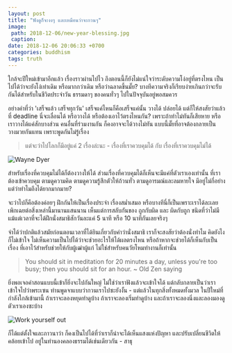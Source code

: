 ```yaml
---
layout: post
title: "ฟังดูก็จะงงๆ และเหมือนว่าจะกวนๆ"
image:
 path: 2018-12-06/new-year-blessing.jpg
 caption:
date: 2018-12-06 20:06:33 +0700
categories: buddhism
tags: truth
---
```

ใกล้จะปีใหม่เข้ามาอีกแล้ว เรื่องราวผ่านไปไว ถึงตอนนี้ก็ยังไม่แน่ใจว่าระดับความโง่อยู่ที่ตรงไหน เป็นไปได้ว่าจะยังโง่เท่าเดิม หรือมากกว่าเดิม หรือว่าฉลาดขึ้นมั๊ย? บางทีความจริงก็เรียบง่ายเกินกว่าจะรับกันได้สำหรับในชีวิตประจำวัน ธรรมดาๆ ของคนทั่วๆ ไปในปัจจุบันอยู่พอสมควร

อย่างคำที่ว่า 'เสร็จแล้ว เสร็จทุกวัน' เสร็จแค่ไหนก็คือเสร็จแค่นั้น วางได้ ปล่อยได้ แต่ก็ให้สงสัยว่าแล้วที่ deadline นี่จะเลื่อนได้ หรือวางได้ หรือต้องเอาไว้ตรงไหนกัน? เพราะถ้าทำไม่ทันก็เสียหาย หรือเราวางได้แค่สักบางส่วน คนอื่นที่ร่วมงานกัน ก็คงอาจจะได้วางไม่ทัน แบบนี้มั๊ยที่อาจต้องกลายเป็นวางมวยกันแทน เพราะพูดกันไม่รู้เรื่อง

> แต่จะว่าไปโลกก็มีอยู่แค่ 2 เรื่องล่ะนะ - เรื่องที่เราควบคุมได้ กับ เรื่องที่เราควบคุมไม่ได้

![Wayne Dyer](https://res.cloudinary.com/sdees-reallife/image/upload/e_shadow:40/v1544105994/waynedyer.jpg)

สำหรับเรื่องที่ควบคุมไม่ได้ก็ต้องวางให้ได้ ส่วนเรื่องที่ควบคุมได้ก็เห็นจะมีแค่ที่ตัวเราเองเท่านั้น ที่เราต้องเข้าควบคุม ตามดูความคิด ตามดูความรู้สึกตัวให้ถ้วนทั่ว ตามดูอารมณ์และลมหายใจ มีอยู่ไม่กี่อย่างแต่ว่าทำไมถึงได้ยากมากมาย?

จะว่าไปก็คือต้องค่อยๆ ฝึกกันให้เป็นเรื่องประจำ เรื่องสม่ำเสมอ หรือบางทีนี่ก็เป็นเพราะเราได้ละเลย เพิกเฉยต่อสิ่งเหล่านี้มานานแสนนาน เห็นแต่การสลับกันของ ถูกกับผิด และ ผิดกับถูก ชนิดที่ว่าไม่มีแม้แต่เวลาที่จะได้ฝึกนั่งสมาธิสักวันละแค่ 5 นาที หรือ 10 นาทีกันเลยจริงๆ

จำได้ว่าปกติแล้วสมัยก่อนตอนเวลาที่ได้ยินเกี่ยวกับคำว่านั่งสมาธิ เราก็จะสงสัยว่าต้องนั่งทำไม คิดยังไงก็ไม่เข้าใจ ไม่เห็นความเป็นไปได้ว่าจะช่วยอะไรให้ได้ผลตรงไหน หรือถ้าหากจะช่วยได้ก็เห็นกับเป็นเรื่อง ที่เอาไว้สำหรับช่วยให้กับผู้เฒ่าผู้แก่ ไม่ใช่สำหรับคนวัยโหมทำงานก็เท่านั้น

> You should sit in meditation for 20 minutes a day,
> unless you're too busy; then you should sit for an hour.
> ~ Old Zen saying

ยิ่งพอเจอคำสอนแบบนี้เข้าก็ยิ่งจะไปกันใหญ่ ไม่ใช่ว่าเราฟังแล้วจะเข้าใจได้ แต่กลับกลายเป็นว่าเราเข้าใจไปว่าพระเซน ท่านพูดจาแบบว่ากวนเราไปซะยังงั้น - แต่แล้วในทุกสิ่งทั้งหมดทั้งมวล ในปีใหม่ที่กำลังใกล้เข้ามานี้ ถ้าเราจะลองหยุดทำดูบ้าง ถ้าเราจะลองเริ่มทำดูบ้าง และถ้าเราจะลองนิ่งและลองมองดูตัวเราเองซะบ้าง

![Work yourself out](https://res.cloudinary.com/sdees-reallife/image/upload/e_shadow:40/v1544108825/awakening.jpg)

ก็ได้แต่ตั้งใจและภาวนาว่า ก็คงเป็นไปได้ที่ว่าเราก็น่าจะได้เห็นแสงแห่งปัญหา และปรับเปลี่ยนชีวิตให้คล้อยเข้าไป อยู่ในทำนองคลองธรรมได้เช่นเดียวกัน - สาธุ
